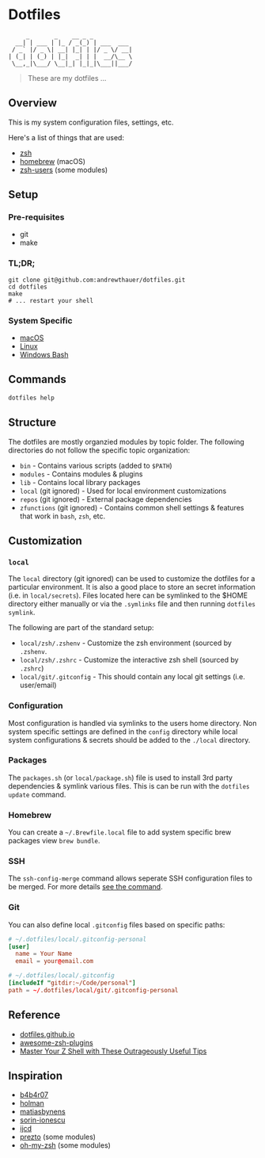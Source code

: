 # Dotfiles

```
     _       _    __ _ _
  __| | ___ | |_ / _(_) | ___  ___
 / _` |/ _ \| __| |_| | |/ _ \/ __|
| (_| | (_) | |_|  _| | |  __/\__ \
 \__,_|\___/ \__|_| |_|_|\___||___/
```

> These are my dotfiles ...

## Overview

This is my system configuration files, settings, etc.

Here's a list of things that are used:

- [zsh](https://github.com/zsh-users/zsh)
- [homebrew](https://github.com/homebrew/homebrew) (macOS)
- [zsh-users](https://github.com/zsh-users) (some modules)

## Setup

### Pre-requisites

- git
- make

### TL;DR;

```shell
git clone git@github.com:andrewthauer/dotfiles.git
cd dotfiles
make
# ... restart your shell
```

### System Specific

- [macOS](macos/README.md)
- [Linux](linux/README.md)
- [Windows Bash](windows/README.md)

## Commands

```sh
dotfiles help
```

## Structure

The dotfiles are mostly organzied modules by topic folder. The following
directories do not follow the specific topic organization:

- `bin` - Contains various scripts (added to `$PATH`)
- `modules` - Contains modules & plugins
- `lib` - Contains local library packages
- `local` (git ignored) - Used for local environment customizations
- `repos` (git ignored) - External package dependencies
- `zfunctions` (git ignored) - Contains common shell settings & features that work in
  `bash`, `zsh`, etc.

## Customization

### `local`

The `local` directory (git ignored) can be used to customize the dotfiles for
a particular environment. It is also a good place to store an secret
information (i.e. in `local/secrets`). Files located here can be symlinked to
the \$HOME directory either manually or via the `.symlinks` file and then
running `dotfiles symlink`.

The following are part of the standard setup:

- `local/zsh/.zshenv` - Customize the zsh environment (sourced by `.zshenv`.
- `local/zsh/.zshrc` - Customize the interactive zsh shell (sourced by `.zshrc`)
- `local/git/.gitconfig` - This should contain any local git settings (i.e. user/email)

### Configuration

Most configuration is handled via symlinks to the users home directory. Non
system specific settings are defined in the `config` directory while local
system configurations & secrets should be added to the `./local` directory.

### Packages

The `packages.sh` (or `local/package.sh`) file is used to install 3rd party
dependencies & symlink various files. This is can be run with the
`dotfiles update` command.

### Homebrew

You can create a `~/.Brewfile.local` file to add system specific brew packages
view `brew bundle`.

### SSH

The `ssh-config-merge` command allows seperate SSH configuration files to be
merged. For more details [see the command](./bin/ssh-config-merge).

### Git

You can also define local `.gitconfig` files based on specific paths:

```conf
# ~/.dotfiles/local/.gitconfig-personal
[user]
  name = Your Name
  email = your@email.com
```

```conf
# ~/.dotfiles/local/.gitconfig
[includeIf "gitdir:~/Code/personal"]
path = ~/.dotfiles/local/git/.gitconfig-personal
```

## Reference

- [dotfiles.github.io](https://dotfiles.github.io/)
- [awesome-zsh-plugins](https://github.com/unixorn/awesome-zsh-plugins)
- [Master Your Z Shell with These Outrageously Useful Tips](http://reasoniamhere.com/2014/01/11/outrageously-useful-tips-to-master-your-z-shell/)

## Inspiration

- [b4b4r07](https://github.com/b4b4r07)
- [holman](https://github.com/holman/dotfiles)
- [matiasbynens](https://github.com/mathiasbynens/dotfiles)
- [sorin-ionescu](https://github.com/sorin-ionescu/dotfiles)
- [ijcd](https://github.com/ijcd/dotfiles)
- [prezto](https://github.com/sorin-ionescu/prezto) (some modules)
- [oh-my-zsh](https://github.com/robbyrussell/oh-my-zsh) (some modules)

